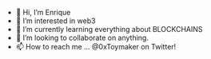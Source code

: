 - 👋 Hi, I’m Enrique
- 👀 I’m interested in web3
- 🌱 I’m currently learning everything about BLOCKCHAINS
- 💞️ I’m looking to collaborate on anything.
- 📫 How to reach me ... @0xToymaker on Twitter!

<!---
0xToymaker/0xToymaker is a ✨ special ✨ repository because its `README.md` (this file) appears on your GitHub profile.
You can click the Preview link to take a look at your changes.
--->

